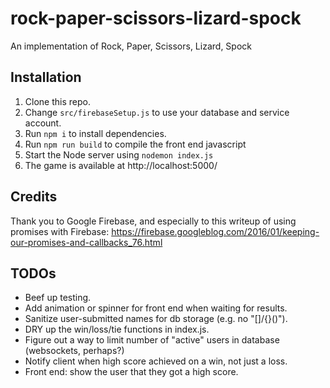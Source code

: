 # rock-paper-scissors-lizard-spock
An implementation of Rock, Paper, Scissors, Lizard, Spock

## Installation
1. Clone this repo.
2. Change `src/firebaseSetup.js` to use your database and service account.
3. Run `npm i` to install dependencies.
4. Run `npm run build` to compile the front end javascript
5. Start the Node server using `nodemon index.js`
6. The game is available at http://localhost:5000/

## Credits
Thank you to Google Firebase, and especially to this writeup of using promises with Firebase:
https://firebase.googleblog.com/2016/01/keeping-our-promises-and-callbacks_76.html


## TODOs
* Beef up testing.
* Add animation or spinner for front end when waiting for results.
* Sanitize user-submitted names for db storage (e.g. no "[]\/{}()").
* DRY up the win/loss/tie functions in index.js.
* Figure out a way to limit number of "active" users in database (websockets, perhaps?)
* Notify client when high score achieved on a win, not just a loss.
* Front end: show the user that they got a high score.
